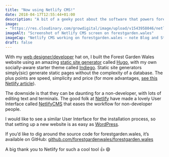 ```yaml
---
title: "Now using Netlify CMS!"
date: 2018-04-17T12:55:44+01:00
description: "A bit of a geeky post about the software that powers forestgarden.wales"
image: 
- "https://res.cloudinary.com/growdigital/image/upload/v1543958046/netlifycms-39708805630.png"
imageAlt: "Screenshot of Netlify CMS screen on forestgarden.wales"
imageCap: "Netlify CMS working on forestgarden.wales – note Blog and Status categories"
draft: false
---
```


With my [web designer/developer](https://www.growdigital.org/) hat on, I built the Forest Garden Wales website using an amazing [static site generator](https://www.staticgen.com/) called [Hugo](https://gohugo.io/), with my own socially-aware starter theme called [Indiego](https://www.indiego.org.uk/). Static site generators simply(sic) generate static pages without the complexity of a database. The plus points are speed, simplicity and price (for more advantages, [see this Netlify article](https://www.netlify.com/blog/2016/05/18/9-reasons-your-site-should-be-static/)).

The downside is that they can be daunting for a non-developer, with lots of editing text and terminals. The good folk at [Netlify](https://www.netlify.com/) have made a lovely User Interface called [NetlifyCMS](https://www.netlifycms.org/) that eases the workflow for non-developer people. 

I would like to see a similar User Interface for the installation process, so that setting up a new website is as easy as [WordPress](http://www.wordpress.org/).

If you’d like to dig around the source code for forestgarden.wales, it’s available on GitHub: [github.com/forestgardenwales/forestgarden.wales](https://github.com/forestgardenwales/forestgarden.wales)

A big thank you to Netlify for such a cool tool 👍 😄
